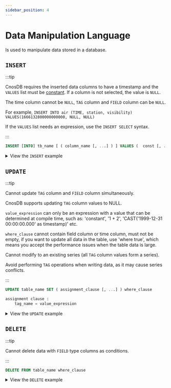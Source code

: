 ```yaml
---
sidebar_position: 4
---
```


# Data Manipulation Language

Is used to manipulate data stored in a database.

## `INSERT`

:::tip

CnosDB requires the inserted data columns to have a timestamp and the `VALUES` list must be [constant](reference.md#constants). If a column is not selected, the value is `NULL`.

The time column cannot be `NULL`, `TAG` column and `FIELD` column can be `NULL`.

For example, `INSERT INTO air (TIME, station, visibility) VALUES(1666132800000000000, NULL, NULL)`

If the `VALUES` list needs an expression, use the `INSERT SELECT` syntax.

:::

```sql
INSERT [INTO] tb_name [ ( column_name [, ...] ) ] VALUES (  const [, ...] ) [, ...] | select_statment;
```

<details>
  <summary>View the <code>INSERT</code> example</summary>

**Insert a record.**

```sql
INSERT INTO air (TIME, station, visibility, temperature, pressure) VALUES(new(), 'XiaoMaiDao', 56, 69, 77);
```

**Insert multiple records.**

```sql
INSERT INTO air (TIME, station, visibility, temperature, pressure) VALUES
                ('2022-10-19 05:40:00', 'XiaoMaiDao', 55, 68, 76), 
                ('2022-10-19 04:40:00', 'XiaoMaiDao', 55, 68, 76);
```

**Insert records based on query results.**

1. Create a new table.

```sql
CREATE TABLE air_visibility (
    visibility DOUBLE,
    TAGS(station)
);
```

2. Insert records into `air_visibility` based on query results.

```sql
INSERT air_visibility (TIME, station, visibility) SELECT TIME, station, visibility FROM air;
```

</details>

## `UPDATE`

:::tip

Cannot update `TAG` column and `FIELD` column simultaneously.

CnosDB supports updating `TAG` column values to NULL.

`value_expression` can only be an expression with a value that can be determined at compile time, such as: 'constant', '1 + 2', 'CAST('1999-12-31 00:00:00.000' as timestamp)' etc.

`where_clause` cannot contain field column or time column, must not be empty, if you want to update all data in the table, use 'where true', which means you accept the performance issues when the table data is large.

Cannot modify to an existing series (all `TAG` column values form a series).

Avoid performing `TAG` operations when writing data, as it may cause series conflicts.

:::

```sql
UPDATE table_name SET ( assignment_clause [, ...] ) where_clause

assignment clause :
    tag_name = value_expression
```

<details>
  <summary>View the <code>UPDATE</code> example</summary>

**Update the data in the `TAG` column of the `air` table, changing records that meet the condition `station = 'LianYunGang'` to `station = 'ShangHai'`.**

```sql
UPDATE air SET station = 'ShangHai' where station = 'LianYunGang';
```

**Update Data by Time and Numerical Range**

```sql
UPDATE air SET pressure = pressure + 100 where pressure = 68 and time < '2023-01-14T16:03:00';
```

</details>

## `DELETE`

:::tip

Cannot delete data with `FIELD` type columns as conditions.

:::

```sql
DELETE FROM table_name where_clause
```

<details>
  <summary>View the <code>DELETE</code> example</summary>

**Using `TAG` type columns and time as conditions**

```sql
DELETE FROM air WHERE station = 'LianYunGang' and time < '2023-01-14T16:03:00';
```

**Using `FIELD` type columns as conditions**

```sql
DELETE FROM air WHERE temperature > 0;
```

The following results will be returned:

```json
422 Unprocessable Entity, details: {"error_code":"010005","error_message":"This feature is not implemented: Filtering on the field column on the tskv table in delete statement"}
```

</details>
